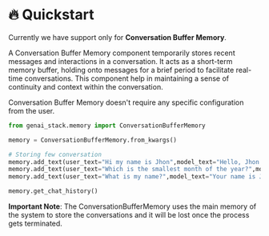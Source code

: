 # 🔥 Quickstart

Currently we have support only for **Conversation Buffer Memory**.

A Conversation Buffer Memory component temporarily stores recent messages and interactions in a conversation. It acts as a short-term memory buffer, holding onto messages for a brief period to facilitate real-time conversations. This component help in maintaining a sense of continuity and context within the conversation.

Conversation Buffer Memory doesn't require any specific configuration from the user.

```py
from genai_stack.memory import ConversationBufferMemory

memory = ConversationBufferMemory.from_kwargs()

# Storing few conversation
memory.add_text(user_text="Hi my name is Jhon",model_text="Hello, Jhon! How can I assist you today?")
memory.add_text(user_text="Which is the smallest month of the year?",model_text="The smallest month of the year is February")
memory.add_text(user_text="What is my name?",model_text="Your name is Jhon.")

memory.get_chat_history()
```

**Important Note**: The ConversationBufferMemory uses the main memory of the system to store the conversations and it will be lost once the process gets terminated.
